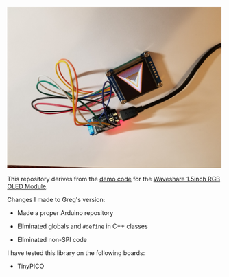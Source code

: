 <a href="https://www.youtube.com/watch?v=wipLHL4TwAc"><img src="extras/media/image.jpg" width=500></a>

This repository derives from the
[demo code](https://www.waveshare.com/wiki/File:1.5inch_RGB_OLED_Module_Code.7z)
for the [Waveshare 1.5inch RGB OLED Module](https://www.waveshare.com/wiki/1.5inch_RGB_OLED_Module).

Changes I made to Greg's version:

* Made a proper Arduino repository

* Eliminated globals and ```#define``` in C++ classes

* Eliminated non-SPI code

I have tested this library on the following boards:

* TinyPICO
